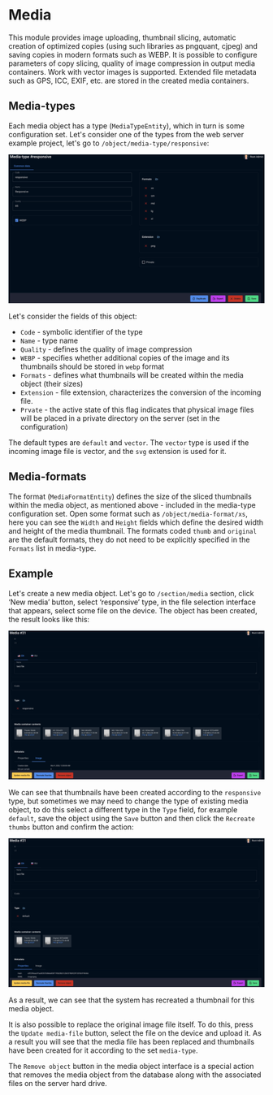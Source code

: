 # Media

This module provides image uploading, thumbnail slicing, automatic creation of optimized copies (using such libraries as pngquant, cjpeg) and saving copies in modern formats such as WEBP. It is possible to configure parameters of copy slicing, quality of image compression in output media containers. Work with vector images is supported. Extended file metadata such as GPS, ICC, EXIF, etc. are stored in the created media containers.

## Media-types

Each media object has a type (`MediaTypeEntity`), which in turn is some configuration set. Let's consider one of the types from the web server example project, let's go to `/object/media-type/responsive`:

![media-type-responsive.png](https://raw.githubusercontent.com/alexander-kiriliuk/k-platform-core/master/guide/res/media-type-responsive.png)

Let's consider the fields of this object:

- `Code` - symbolic identifier of the type
- `Name` - type name
- `Quality` - defines the quality of image compression
- `WEBP` - specifies whether additional copies of the image and its thumbnails should be stored in `webp` format
- `Formats` - defines what thumbnails will be created within the media object (their sizes)
- `Extension` - file extension, characterizes the conversion of the incoming file.
- `Prvate` - the active state of this flag indicates that physical image files will be placed in a private directory on the server (set in the configuration)

The default types are `default` and `vector`. The `vector` type is used if the incoming image file is vector, and the `svg` extension is used for it.

## Media-formats

The format (`MediaFormatEntity`) defines the size of the sliced thumbnails within the media object, as mentioned above - included in the media-type configuration set. Open some format such as `/object/media-format/xs`, here you can see the `Width` and `Height` fields which define the desired width and height of the media thumbnail. The formats coded `thumb` and `original` are the default formats, they do not need to be explicitly specified in the `Formats` list in media-type.

## Example

Let's create a new media object. Let's go to `/section/media` section, click ‘New media’ button, select ‘responsive’ type, in the file selection interface that appears, select some file on the device. The object has been created, the result looks like this:

![media-test.png](https://raw.githubusercontent.com/alexander-kiriliuk/k-platform-core/master/guide/res/media-test.png)

We can see that thumbnails have been created according to the `responsive` type, but sometimes we may need to change the type of existing media object, to do this select a different type in the `Type` field, for example `default`, save the object using the `Save` button and then click the `Recreate thumbs` button and confirm the action:

![media-recreate.png](https://raw.githubusercontent.com/alexander-kiriliuk/k-platform-core/master/guide/res/media-recreate.png)

As a result, we can see that the system has recreated a thumbnail for this media object.

It is also possible to replace the original image file itself. To do this, press the `Update media-file` button, select the file on the device and upload it. As a result you will see that the media file has been replaced and thumbnails have been created for it according to the set `media-type`.

The `Remove object` button in the media object interface is a special action that removes the media object from the database along with the associated files on the server hard drive. 
